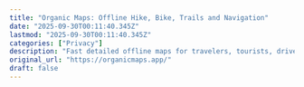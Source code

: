 ```yaml
---
title: "Organic Maps: Offline Hike, Bike, Trails and Navigation"
date: "2025-09-30T00:11:40.345Z"
lastmod: "2025-09-30T00:11:40.345Z"
categories: ["Privacy"]
description: "Fast detailed offline maps for travelers, tourists, drivers, hikers and cyclists created by MapsWithMe (Maps.Me) app founders."
original_url: "https://organicmaps.app/"
draft: false
---
```

